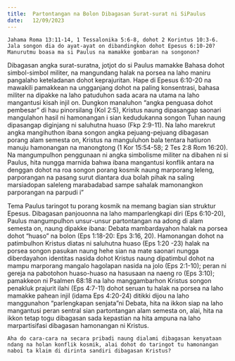 ```yaml
---
title:  Partontangan na Bolon Dibagasan Surat-surat ni SiPaulus
date:   12/09/2023
---
```


`Jahama Roma 13:11-14, 1 Tessalonika 5:6-8, dohot 2 Korintus 10:3-6. Jala songon dia do ayat-ayat on dibandingkon dohot Epesus 6:10-20? Manurutmu boasa ma si Paulus na mamakke gombaran na songonon?`

Dibagasan angka surat-suratna, jotjot do si Paulus mamakke Bahasa dohot simbol-simbol militer, na mangundang halak na porsea na laho maniru pangalaho keteladanan dohot keprajuritan. Hape di Epesus 6:10-20 na mawakili pamakkean na ungganjang dohot na paling konsentrasi, bahasa militer na dipakke na laho patuduhon sada acara na utama na laho mangantusi kisah injil on. Dungkon manaluhon “angka penguasa dohot pembesar” di hau pinorsilang (Kol 2:5), Kristus naung dipasangap saonari mangulahon hasil ni hamonangan i sian kedudukanna songon Tuhan naung dipasangap diginjang ni saluhutna huaso (Fkp 2:9-11). Na laho marekrut angka mangihuthon ibana songon angka pejuang-pejuang dibagasan porang alam semesta on, Kristus na manguluhon bala tentara hatiuron manuju hamonangan na manongtong (1 Kor 15:54-58; 2 Tes 2:8 Rom 16:20). Na mangumpulhon penggunaan ni angka simbolisme militer na dibahen ni si Paulus, hita nungga marnida bahwa ibana mangantusi konflik antara na denggan dohot na roa songon porang kosmik naung marporang leleng, parporangan na pasang surut diantara dua bolah pihak na saling marsiadopan saleleng marabadabad sampe sahalak mamonangkon parporangan na parpudi i”

Tema Paulus taringot tu porang kosmik na memang bagian sian struktur Epesus. Dibagasan panjouonna na laho mamparlengkapi diri (Eps 6:10-20), Paulus  mangumpulhon unsur-unsur partontangan na adong di alam semesta on, naung dipakke ibana: Debata mambardayahon halak na porsea dohot  “huaso” na bolon (Eps 1:18-20: Eps 3:16, 20). Hamonangan dohot na patimbulhon  Kristus diatas ni saluhutna huaso (Eps 1:20 -23) halak na porsea songon pasukan naung hehe sian na mate saonari nungga diberdayahon  identitas  nasida dohot  Kristus naung dipatimbul dohot na mampu marporang mangalo hagolapan nasida na jolo (Eps 2:1-10); peran ni gereja na pabotohon huaso-huaso na hasusaan na naeng ro (Eps 3:10); pamakkeon ni Psalmen 68:18 na laho manggambarhon Kristus songon penakluk prajurit ilahi (Eps 4:7-11) dohot seruan tu halak na porsea na laho mamakke pahean injil (idama Eps 4:20-24) ditikki dijou na laho manggunahon “parlengkapan senjata”ni Debata, hita na ikkon siap na laho mangantusi peran sentral sian partontangan alam semesta on, alai, hita na ikkon tetap togu dibagasan sada kepastian na hita ampuna na laho marpartisifasi dibagasan hamonangan ni Kristus.

`Aha do cara-cara na secara pribadi naung dialami dibagasan kenyataan ndang na holan konflik kosmik, alai dohot do taringot tu hamonangan naboi ta klaim di dirinta sandiri dibagasan Kristus?`
